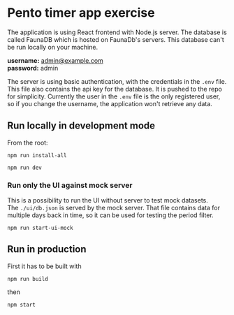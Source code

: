 # Pento timer app exercise

The application is using React frontend with Node.js server. The database is called FaunaDB which is hosted on FaunaDb's servers. This database can't be run locally on your machine.

**username:** admin@example.com  
**password:** admin

The server is using basic authentication, with the credentials in the `.env` file. This file also contains the api key for the database. It is pushed to the repo for simplicity. Currently the user in the `.env` file is the only registered user, so if you change the username, the application won't retrieve any data.

## Run locally in development mode

From the root:

```
npm run install-all
```

```
npm run dev
```

### Run only the UI against mock server

This is a possibility to run the UI without server to test mock datasets.  
The `./ui/db.json` is served by the mock server. That file contains data for multiple days back in time, so it can be used for testing the period filter.

```
npm run start-ui-mock
```

## Run in production

First it has to be built with

```
npm run build
```

then

```
npm start
```
